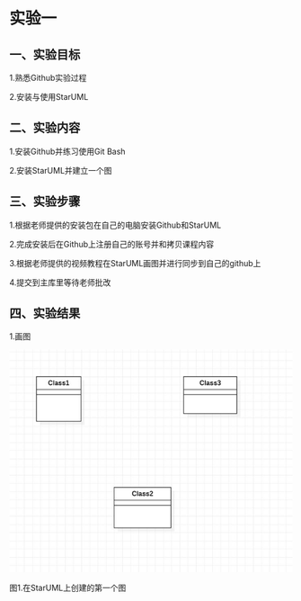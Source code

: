 # 实验一

## 一、实验目标

1.熟悉Github实验过程

2.安装与使用StarUML

## 二、实验内容

1.安装Github并练习使用Git Bash

2.安装StarUML并建立一个图

## 三、实验步骤

1.根据老师提供的安装包在自己的电脑安装Github和StarUML

2.完成安装后在Github上注册自己的账号并和拷贝课程内容

3.根据老师提供的视频教程在StarUML画图并进行同步到自己的github上

4.提交到主库里等待老师批改

## 四、实验结果

1.画图 

![第一个UML图](./model.JPG)

图1.在StarUML上创建的第一个图
